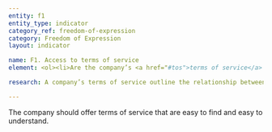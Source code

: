 ```yaml
---
entity: f1
entity_type: indicator
category_ref: freedom-of-expression
category: Freedom of Expression
layout: indicator

name: F1. Access to terms of service
element: <ol><li>Are the company’s <a href="#tos">terms of service</a> <a href="#easytofind">easy to find</a>?</li><li>Are the <a href="#tos">terms of service</a> available in the language(s) most commonly spoken by the company’s users?</li><li>Are the <a href="#tos">terms of service</a> presented in an <a href="#understandable">understandable manner</a>?</li></ol>

research: A company’s terms of service outline the relationship between the user and the company. The terms contain rules for what activities and content users are permitted to engage in and share on a company’s services, and as such, these terms can directly affect users’ freedom of expression rights. Companies can also take action against users for violating the conditions described in the terms. Given this, we expect companies to ensure that users can easily locate these terms and understand what they mean.</p><p>This indicator expects companies to provide terms of service that are easy to find, are available in the languages of the primary markets in which the company operates, and to ensure that the policies are easy to understand. If the company offers multiple products and services, it should be clear to what products and services the terms apply.</p><p>A document that is easy to find is located on the homepage of the company or service, or one or two clicks away from the homepage, or in a logical place where users can expect to find it. The terms should also be available in the major language(s) of the primary operating market. In addition, we expect a company to take steps to help users understand the information presented in their documents. This includes, but is not limited to, providing summaries, tips, or guidance that explain what the terms mean, using section headers, readable font size, or other graphic features to help users understand the document, or writing the terms using readable syntax.</p><p>This indicator includes a review of other documents such as “community guidelines” or service-specific rules that further explain to users what the terms mean. Privacy policies are not included in this indicator since they are covered in separate indicators in the “Privacy” category.</p><p><b>Potential sources:</b></p><ul><li>Company terms of service, terms of use, terms and conditions, etc.</li><li>Company acceptable use policy, community guidelines, rules, etc.</li></ul>

---
```

The company should offer terms of service that are easy to find and easy to understand.